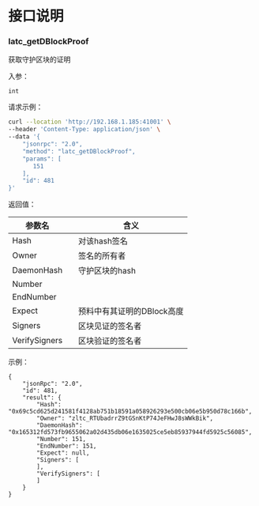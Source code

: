 # 接口说明

### latc_getDBlockProof

获取守护区块的证明

入参：

`int` 

请求示例：

```bash
curl --location 'http://192.168.1.185:41001' \
--header 'Content-Type: application/json' \
--data '{
    "jsonrpc": "2.0",
    "method": "latc_getDBlockProof",
    "params": [
       151
    ],
    "id": 481
}'
```

返回值：

| 参数名        |      | 含义                       |
| ------------- | ---- | -------------------------- |
| Hash          |      | 对该hash签名               |
| Owner         |      | 签名的所有者               |
| DaemonHash    |      | 守护区块的hash             |
| Number        |      |                            |
| EndNumber     |      |                            |
| Expect        |      | 预料中有其证明的DBlock高度 |
| Signers       |      | 区块见证的签名者           |
| VerifySigners |      | 区块验证的签名者           |

示例：

```
{
    "jsonRpc": "2.0",
    "id": 481,
    "result": {
        "Hash": "0x69c5cd625d241581f4128ab751b18591a058926293e500cb06e5b950d78c166b",
        "Owner": "zltc_RTUbadrrZ9tGSnKtP74JeFHwJ8sWWkBik",
        "DaemonHash": "0x165312fd573fb9655062a02d435db06e1635025ce5eb85937944fd5925c56085",
        "Number": 151,
        "EndNumber": 151,
        "Expect": null,
        "Signers": [
        ],
        "VerifySigners": [
        ]
    }
}
```

